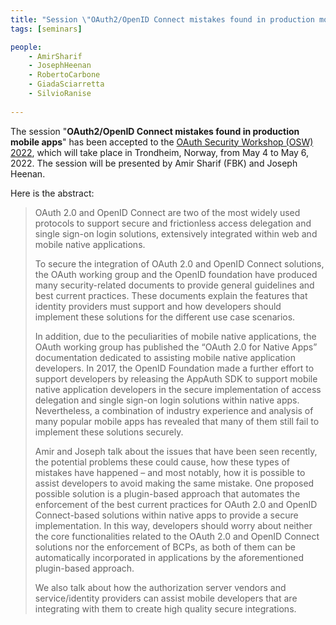 ```yaml
---
title: "Session \"OAuth2/OpenID Connect mistakes found in production mobile apps\" at OAuth Security Workshop 2022"
tags: [seminars]

people:
    - AmirSharif
    - JosephHeenan
    - RobertoCarbone
    - GiadaSciarretta    
    - SilvioRanise
     
---
```


The session "**OAuth2/OpenID Connect mistakes found in production mobile apps**" has been accepted to the [OAuth Security Workshop (OSW) 2022](https://oauth.secworkshop.events/osw2022), which will take place in Trondheim, Norway, from May 4 to May 6, 2022. The session will be presented by Amir Sharif (FBK) and Joseph Heenan.

Here is the abstract:

<blockquote>
<p>OAuth 2.0 and OpenID Connect are two of the most widely used protocols
to support secure and frictionless access delegation and single sign-on
login solutions, extensively integrated within web and mobile native
applications.</p>

<p>To secure the integration of OAuth 2.0 and OpenID Connect solutions, the
OAuth working group and the OpenID foundation have produced many
security-related documents to provide general guidelines and best
current practices. These documents explain the features that identity
providers must support and how developers should implement these
solutions for the different use case scenarios.</p>

<p>In addition, due to the peculiarities of mobile native applications, the
OAuth working group has published the “OAuth 2.0 for Native Apps”
documentation dedicated to assisting mobile native application
developers. In 2017, the OpenID Foundation made a further effort to
support developers by releasing the AppAuth SDK to support mobile native
application developers in the secure implementation of access delegation
and single sign-on login solutions within native apps. Nevertheless, a
combination of industry experience and analysis of many popular mobile
apps has revealed that many of them still fail to implement these
solutions securely.</p>

<p>Amir and Joseph talk about the issues that have been seen recently, the
potential problems these could cause, how these types of mistakes have
happened – and most notably, how it is possible to assist developers to
avoid making the same mistake. One proposed possible solution is a
plugin-based approach that automates the enforcement of the best current
practices for OAuth 2.0 and OpenID Connect-based solutions within native
apps to provide a secure implementation. In this way, developers should
worry about neither the core functionalities related to the OAuth 2.0
and OpenID Connect solutions nor the enforcement of BCPs, as both of
them can be automatically incorporated in applications by the
aforementioned plugin-based approach.</p>

<p>We also talk about how the authorization server vendors and
service/identity providers can assist mobile developers that are
integrating with them to create high quality secure integrations.</p>
</blockquote>